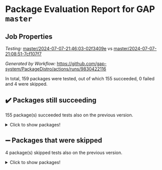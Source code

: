 # Package Evaluation Report for GAP `master`

## Job Properties

*Testing:* [master/2024-07-07-21:46:03-02f3409e](https://github.com/gap-system/PackageDistro/blob/data/reports/master/2024-07-07-21:46:03-02f3409e) vs [master/2024-07-07-21:08:51-7cf107f7](https://github.com/gap-system/PackageDistro/blob/data/reports/master/2024-07-07-21:08:51-7cf107f7)

*Generated by Workflow:* https://github.com/gap-system/PackageDistro/actions/runs/9830422116

In total, 159 packages were tested, out of which 155 succeeded, 0 failed and 4 were skipped.

## :heavy_check_mark: Packages still succeeding

155 package(s) succeeded tests also on the previous version.
<details><summary>Click to show packages!</summary>

- 4ti2interface 2023.02-04 [(success)](https://github.com/gap-system/PackageDistro/actions/runs/9830422116/job/27136686137)
- ace 5.6.2 [(success)](https://github.com/gap-system/PackageDistro/actions/runs/9830422116/job/27136686197)
- aclib 1.3.2 [(success)](https://github.com/gap-system/PackageDistro/actions/runs/9830422116/job/27136686255)
- agt 0.3.1 [(success)](https://github.com/gap-system/PackageDistro/actions/runs/9830422116/job/27136686323)
- alnuth 3.2.1 [(success)](https://github.com/gap-system/PackageDistro/actions/runs/9830422116/job/27136686399)
- anupq 3.3.0 [(success)](https://github.com/gap-system/PackageDistro/actions/runs/9830422116/job/27136686472)
- atlasrep 2.1.8 [(success)](https://github.com/gap-system/PackageDistro/actions/runs/9830422116/job/27136686532)
- autodoc 2023.06.19 [(success)](https://github.com/gap-system/PackageDistro/actions/runs/9830422116/job/27136686588)
- automata 1.15 [(success)](https://github.com/gap-system/PackageDistro/actions/runs/9830422116/job/27136686680)
- automgrp 1.3.2 [(success)](https://github.com/gap-system/PackageDistro/actions/runs/9830422116/job/27136687515)
- autpgrp 1.11 [(success)](https://github.com/gap-system/PackageDistro/actions/runs/9830422116/job/27136688104)
- cap 2024.07-02 [(success)](https://github.com/gap-system/PackageDistro/actions/runs/9830422116/job/27136688288)
- caratinterface 2.3.6 [(success)](https://github.com/gap-system/PackageDistro/actions/runs/9830422116/job/27136688481)
- cddinterface 2022.11.01 [(success)](https://github.com/gap-system/PackageDistro/actions/runs/9830422116/job/27136689509)
- circle 1.6.6 [(success)](https://github.com/gap-system/PackageDistro/actions/runs/9830422116/job/27136689758)
- classicpres 1.22 [(success)](https://github.com/gap-system/PackageDistro/actions/runs/9830422116/job/27136689866)
- cohomolo 1.6.11 [(success)](https://github.com/gap-system/PackageDistro/actions/runs/9830422116/job/27136689983)
- congruence 1.2.6 [(success)](https://github.com/gap-system/PackageDistro/actions/runs/9830422116/job/27136690084)
- corelg 1.57 [(success)](https://github.com/gap-system/PackageDistro/actions/runs/9830422116/job/27136690188)
- crime 1.6 [(success)](https://github.com/gap-system/PackageDistro/actions/runs/9830422116/job/27136690273)
- crisp 1.4.6 [(success)](https://github.com/gap-system/PackageDistro/actions/runs/9830422116/job/27136690361)
- crypting 0.10.4 [(success)](https://github.com/gap-system/PackageDistro/actions/runs/9830422116/job/27136690448)
- cryst 4.1.27 [(success)](https://github.com/gap-system/PackageDistro/actions/runs/9830422116/job/27136690546)
- crystcat 1.1.10 [(success)](https://github.com/gap-system/PackageDistro/actions/runs/9830422116/job/27136690641)
- ctbllib 1.3.9 [(success)](https://github.com/gap-system/PackageDistro/actions/runs/9830422116/job/27136690726)
- cubefree 1.19 [(success)](https://github.com/gap-system/PackageDistro/actions/runs/9830422116/job/27136690808)
- curlinterface 2.3.2 [(success)](https://github.com/gap-system/PackageDistro/actions/runs/9830422116/job/27136690921)
- cvec 2.8.1 [(success)](https://github.com/gap-system/PackageDistro/actions/runs/9830422116/job/27136690997)
- datastructures 0.3.0 [(success)](https://github.com/gap-system/PackageDistro/actions/runs/9830422116/job/27136691069)
- deepthought 1.0.6 [(success)](https://github.com/gap-system/PackageDistro/actions/runs/9830422116/job/27136691150)
- design 1.8 [(success)](https://github.com/gap-system/PackageDistro/actions/runs/9830422116/job/27136691235)
- difsets 2.3.1 [(success)](https://github.com/gap-system/PackageDistro/actions/runs/9830422116/job/27136691311)
- digraphs 1.7.1 [(success)](https://github.com/gap-system/PackageDistro/actions/runs/9830422116/job/27136691380)
- edim 1.3.8 [(success)](https://github.com/gap-system/PackageDistro/actions/runs/9830422116/job/27136691448)
- example 4.3.4 [(success)](https://github.com/gap-system/PackageDistro/actions/runs/9830422116/job/27136691523)
- examplesforhomalg 2023.10-01 [(success)](https://github.com/gap-system/PackageDistro/actions/runs/9830422116/job/27136691585)
- factint 1.6.3 [(success)](https://github.com/gap-system/PackageDistro/actions/runs/9830422116/job/27136691660)
- ferret 1.0.11 [(success)](https://github.com/gap-system/PackageDistro/actions/runs/9830422116/job/27136691724)
- fga 1.5.0 [(success)](https://github.com/gap-system/PackageDistro/actions/runs/9830422116/job/27136691798)
- fining 1.5.6 [(success)](https://github.com/gap-system/PackageDistro/actions/runs/9830422116/job/27136691859)
- float 1.0.4 [(success)](https://github.com/gap-system/PackageDistro/actions/runs/9830422116/job/27136691914)
- format 1.4.4 [(success)](https://github.com/gap-system/PackageDistro/actions/runs/9830422116/job/27136691989)
- forms 1.2.11 [(success)](https://github.com/gap-system/PackageDistro/actions/runs/9830422116/job/27136692053)
- fplsa 1.2.6 [(success)](https://github.com/gap-system/PackageDistro/actions/runs/9830422116/job/27136692110)
- fr 2.4.13 [(success)](https://github.com/gap-system/PackageDistro/actions/runs/9830422116/job/27136692178)
- francy 2.0.3 [(success)](https://github.com/gap-system/PackageDistro/actions/runs/9830422116/job/27136692268)
- fwtree 1.3 [(success)](https://github.com/gap-system/PackageDistro/actions/runs/9830422116/job/27136692335)
- gapdoc 1.6.7 [(success)](https://github.com/gap-system/PackageDistro/actions/runs/9830422116/job/27136692395)
- gauss 2023.02-04 [(success)](https://github.com/gap-system/PackageDistro/actions/runs/9830422116/job/27136692463)
- gaussforhomalg 2023.11-01 [(success)](https://github.com/gap-system/PackageDistro/actions/runs/9830422116/job/27136692525)
- gbnp 1.0.5 [(success)](https://github.com/gap-system/PackageDistro/actions/runs/9830422116/job/27136692590)
- generalizedmorphismsforcap 2024.04-01 [(success)](https://github.com/gap-system/PackageDistro/actions/runs/9830422116/job/27136692638)
- genss 1.6.8 [(success)](https://github.com/gap-system/PackageDistro/actions/runs/9830422116/job/27136692680)
- gradedmodules 2024.01-01 [(success)](https://github.com/gap-system/PackageDistro/actions/runs/9830422116/job/27136692730)
- gradedringforhomalg 2023.08-01 [(success)](https://github.com/gap-system/PackageDistro/actions/runs/9830422116/job/27136692773)
- grape 4.9.0 [(success)](https://github.com/gap-system/PackageDistro/actions/runs/9830422116/job/27136692822)
- groupoids 1.74 [(success)](https://github.com/gap-system/PackageDistro/actions/runs/9830422116/job/27136692880)
- grpconst 2.6.5 [(success)](https://github.com/gap-system/PackageDistro/actions/runs/9830422116/job/27136692933)
- guarana 0.96.3 [(success)](https://github.com/gap-system/PackageDistro/actions/runs/9830422116/job/27136692977)
- guava 3.19 [(success)](https://github.com/gap-system/PackageDistro/actions/runs/9830422116/job/27136693040)
- hap 1.62 [(success)](https://github.com/gap-system/PackageDistro/actions/runs/9830422116/job/27136693105)
- hapcryst 0.1.15 [(success)](https://github.com/gap-system/PackageDistro/actions/runs/9830422116/job/27136693158)
- hecke 1.5.3 [(success)](https://github.com/gap-system/PackageDistro/actions/runs/9830422116/job/27136693213)
- help 4.0 [(success)](https://github.com/gap-system/PackageDistro/actions/runs/9830422116/job/27136693275)
- homalg 2024.01-01 [(success)](https://github.com/gap-system/PackageDistro/actions/runs/9830422116/job/27136693337)
- homalgtocas 2023.11-01 [(success)](https://github.com/gap-system/PackageDistro/actions/runs/9830422116/job/27136693391)
- idrel 2.47 [(success)](https://github.com/gap-system/PackageDistro/actions/runs/9830422116/job/27136693455)
- images 1.3.2 [(success)](https://github.com/gap-system/PackageDistro/actions/runs/9830422116/job/27136693525)
- intpic 0.3.0 [(success)](https://github.com/gap-system/PackageDistro/actions/runs/9830422116/job/27136693586)
- io 4.8.2 [(success)](https://github.com/gap-system/PackageDistro/actions/runs/9830422116/job/27136693641)
- io_forhomalg 2023.02-04 [(success)](https://github.com/gap-system/PackageDistro/actions/runs/9830422116/job/27136693708)
- irredsol 1.4.4 [(success)](https://github.com/gap-system/PackageDistro/actions/runs/9830422116/job/27136693758)
- json 2.2.1 [(success)](https://github.com/gap-system/PackageDistro/actions/runs/9830422116/job/27136693811)
- jupyterkernel 1.5.1 [(success)](https://github.com/gap-system/PackageDistro/actions/runs/9830422116/job/27136693861)
- jupyterviz 1.5.6 [(success)](https://github.com/gap-system/PackageDistro/actions/runs/9830422116/job/27136693906)
- kan 1.37 [(success)](https://github.com/gap-system/PackageDistro/actions/runs/9830422116/job/27136693952)
- kbmag 1.5.11 [(success)](https://github.com/gap-system/PackageDistro/actions/runs/9830422116/job/27136693998)
- laguna 3.9.7 [(success)](https://github.com/gap-system/PackageDistro/actions/runs/9830422116/job/27136694047)
- liealgdb 2.2.1 [(success)](https://github.com/gap-system/PackageDistro/actions/runs/9830422116/job/27136694087)
- liepring 2.9.1 [(success)](https://github.com/gap-system/PackageDistro/actions/runs/9830422116/job/27136694127)
- liering 2.4.2 [(success)](https://github.com/gap-system/PackageDistro/actions/runs/9830422116/job/27136694157)
- linearalgebraforcap 2024.07-01 [(success)](https://github.com/gap-system/PackageDistro/actions/runs/9830422116/job/27136694203)
- lins 0.9 [(success)](https://github.com/gap-system/PackageDistro/actions/runs/9830422116/job/27136694241)
- localizeringforhomalg 2023.10-01 [(success)](https://github.com/gap-system/PackageDistro/actions/runs/9830422116/job/27136694285)
- loops 3.4.3 [(success)](https://github.com/gap-system/PackageDistro/actions/runs/9830422116/job/27136694323)
- lpres 1.0.3 [(success)](https://github.com/gap-system/PackageDistro/actions/runs/9830422116/job/27136694363)
- majoranaalgebras 1.5.2 [(success)](https://github.com/gap-system/PackageDistro/actions/runs/9830422116/job/27136694406)
- mapclass 1.4.6 [(success)](https://github.com/gap-system/PackageDistro/actions/runs/9830422116/job/27136694454)
- matgrp 0.70 [(success)](https://github.com/gap-system/PackageDistro/actions/runs/9830422116/job/27136694508)
- matricesforhomalg 2024.06-01 [(success)](https://github.com/gap-system/PackageDistro/actions/runs/9830422116/job/27136694555)
- modisom 2.5.4 [(success)](https://github.com/gap-system/PackageDistro/actions/runs/9830422116/job/27136694596)
- modulepresentationsforcap 2024.04-01 [(success)](https://github.com/gap-system/PackageDistro/actions/runs/9830422116/job/27136694619)
- modules 2024.01-01 [(success)](https://github.com/gap-system/PackageDistro/actions/runs/9830422116/job/27136694655)
- monoidalcategories 2024.06-02 [(success)](https://github.com/gap-system/PackageDistro/actions/runs/9830422116/job/27136694686)
- nconvex 2022.09-01 [(success)](https://github.com/gap-system/PackageDistro/actions/runs/9830422116/job/27136694723)
- nilmat 1.4.2 [(success)](https://github.com/gap-system/PackageDistro/actions/runs/9830422116/job/27136694751)
- nock 1.5 [(success)](https://github.com/gap-system/PackageDistro/actions/runs/9830422116/job/27136694787)
- normalizinterface 1.3.6 [(success)](https://github.com/gap-system/PackageDistro/actions/runs/9830422116/job/27136694838)
- nq 2.5.11 [(success)](https://github.com/gap-system/PackageDistro/actions/runs/9830422116/job/27136694903)
- numericalsgps 1.3.1 [(success)](https://github.com/gap-system/PackageDistro/actions/runs/9830422116/job/27136694950)
- openmath 11.5.3 [(success)](https://github.com/gap-system/PackageDistro/actions/runs/9830422116/job/27136694996)
- orb 4.9.0 [(success)](https://github.com/gap-system/PackageDistro/actions/runs/9830422116/job/27136695039)
- packagemanager 1.4.3 [(success)](https://github.com/gap-system/PackageDistro/actions/runs/9830422116/job/27136695091)
- patternclass 2.4.3 [(success)](https://github.com/gap-system/PackageDistro/actions/runs/9830422116/job/27136695137)
- permut 2.0.5 [(success)](https://github.com/gap-system/PackageDistro/actions/runs/9830422116/job/27136695188)
- polenta 1.3.10 [(success)](https://github.com/gap-system/PackageDistro/actions/runs/9830422116/job/27136695231)
- polymaking 0.8.7 [(success)](https://github.com/gap-system/PackageDistro/actions/runs/9830422116/job/27136695271)
- primgrp 3.4.4 [(success)](https://github.com/gap-system/PackageDistro/actions/runs/9830422116/job/27136695300)
- profiling 2.5.4 [(success)](https://github.com/gap-system/PackageDistro/actions/runs/9830422116/job/27136695338)
- qdistrnd 0.9.4 [(success)](https://github.com/gap-system/PackageDistro/actions/runs/9830422116/job/27136695386)
- qpa 1.35 [(success)](https://github.com/gap-system/PackageDistro/actions/runs/9830422116/job/27136695448)
- quagroup 1.8.4 [(success)](https://github.com/gap-system/PackageDistro/actions/runs/9830422116/job/27136695511)
- radiroot 2.9 [(success)](https://github.com/gap-system/PackageDistro/actions/runs/9830422116/job/27136695543)
- rcwa 4.7.1 [(success)](https://github.com/gap-system/PackageDistro/actions/runs/9830422116/job/27136695592)
- rds 1.8 [(success)](https://github.com/gap-system/PackageDistro/actions/runs/9830422116/job/27136695633)
- recog 1.4.2 [(success)](https://github.com/gap-system/PackageDistro/actions/runs/9830422116/job/27136695675)
- repndecomp 1.3.0 [(success)](https://github.com/gap-system/PackageDistro/actions/runs/9830422116/job/27136695718)
- repsn 3.1.2 [(success)](https://github.com/gap-system/PackageDistro/actions/runs/9830422116/job/27136695770)
- resclasses 4.7.3 [(success)](https://github.com/gap-system/PackageDistro/actions/runs/9830422116/job/27136695806)
- ringsforhomalg 2024.06-01 [(success)](https://github.com/gap-system/PackageDistro/actions/runs/9830422116/job/27136695841)
- sco 2023.08-01 [(success)](https://github.com/gap-system/PackageDistro/actions/runs/9830422116/job/27136695898)
- scscp 2.4.3 [(success)](https://github.com/gap-system/PackageDistro/actions/runs/9830422116/job/27136695956)
- semigroups 5.3.7 [(success)](https://github.com/gap-system/PackageDistro/actions/runs/9830422116/job/27136696001)
- sglppow 2.4 [(success)](https://github.com/gap-system/PackageDistro/actions/runs/9830422116/job/27136696038)
- sgpviz 0.999.5 [(success)](https://github.com/gap-system/PackageDistro/actions/runs/9830422116/job/27136696077)
- simpcomp 2.1.14 [(success)](https://github.com/gap-system/PackageDistro/actions/runs/9830422116/job/27136696123)
- singular 2024.06.03 [(success)](https://github.com/gap-system/PackageDistro/actions/runs/9830422116/job/27136696170)
- sl2reps 1.1 [(success)](https://github.com/gap-system/PackageDistro/actions/runs/9830422116/job/27136696214)
- sla 1.5.3 [(success)](https://github.com/gap-system/PackageDistro/actions/runs/9830422116/job/27136696275)
- smallgrp 1.5.4 [(success)](https://github.com/gap-system/PackageDistro/actions/runs/9830422116/job/27136696322)
- smallsemi 0.7.0 [(success)](https://github.com/gap-system/PackageDistro/actions/runs/9830422116/job/27136696364)
- sonata 2.9.6 [(success)](https://github.com/gap-system/PackageDistro/actions/runs/9830422116/job/27136696402)
- sophus 1.27 [(success)](https://github.com/gap-system/PackageDistro/actions/runs/9830422116/job/27136696447)
- sotgrps 1.2 [(success)](https://github.com/gap-system/PackageDistro/actions/runs/9830422116/job/27136696477)
- spinsym 1.5.2 [(success)](https://github.com/gap-system/PackageDistro/actions/runs/9830422116/job/27136696529)
- standardff 1.0 [(success)](https://github.com/gap-system/PackageDistro/actions/runs/9830422116/job/27136696577)
- symbcompcc 1.3.2 [(success)](https://github.com/gap-system/PackageDistro/actions/runs/9830422116/job/27136696642)
- thelma 1.3 [(success)](https://github.com/gap-system/PackageDistro/actions/runs/9830422116/job/27136696706)
- tomlib 1.2.11 [(success)](https://github.com/gap-system/PackageDistro/actions/runs/9830422116/job/27136696738)
- toolsforhomalg 2023.11-01 [(success)](https://github.com/gap-system/PackageDistro/actions/runs/9830422116/job/27136696769)
- toric 1.9.6 [(success)](https://github.com/gap-system/PackageDistro/actions/runs/9830422116/job/27136696811)
- toricvarieties 2022.07.13 [(success)](https://github.com/gap-system/PackageDistro/actions/runs/9830422116/job/27136696844)
- transgrp 3.6.5 [(success)](https://github.com/gap-system/PackageDistro/actions/runs/9830422116/job/27136696877)
- typeset 1.2.2 [(success)](https://github.com/gap-system/PackageDistro/actions/runs/9830422116/job/27136696912)
- ugaly 4.1.3 [(success)](https://github.com/gap-system/PackageDistro/actions/runs/9830422116/job/27136696943)
- unipot 1.6 [(success)](https://github.com/gap-system/PackageDistro/actions/runs/9830422116/job/27136696990)
- unitlib 4.2.0 [(success)](https://github.com/gap-system/PackageDistro/actions/runs/9830422116/job/27136697036)
- utils 0.85 [(success)](https://github.com/gap-system/PackageDistro/actions/runs/9830422116/job/27136697070)
- uuid 0.7 [(success)](https://github.com/gap-system/PackageDistro/actions/runs/9830422116/job/27136697106)
- walrus 0.9991 [(success)](https://github.com/gap-system/PackageDistro/actions/runs/9830422116/job/27136697143)
- wedderga 4.10.5 [(success)](https://github.com/gap-system/PackageDistro/actions/runs/9830422116/job/27136697186)
- xmod 2.92 [(success)](https://github.com/gap-system/PackageDistro/actions/runs/9830422116/job/27136697221)
- xmodalg 1.23 [(success)](https://github.com/gap-system/PackageDistro/actions/runs/9830422116/job/27136697257)
- yangbaxter 0.10.5 [(success)](https://github.com/gap-system/PackageDistro/actions/runs/9830422116/job/27136697303)
- zeromqinterface 0.15 [(success)](https://github.com/gap-system/PackageDistro/actions/runs/9830422116/job/27136697337)
</details>

## :heavy_minus_sign: Packages that were skipped

4 package(s) skipped tests also on the previous version.
<details><summary>Click to show packages!</summary>

- browse 1.8.21 [(skipped)](https://github.com/gap-system/PackageDistro/actions/runs/9830422116/job/27136594430)
- itc 1.5.1 [(skipped)](https://github.com/gap-system/PackageDistro/actions/runs/9830422116/job/27136594430)
- polycyclic 2.16 [(skipped)](https://github.com/gap-system/PackageDistro/actions/runs/9830422116/job/27136594430)
- xgap 4.32 [(skipped)](https://github.com/gap-system/PackageDistro/actions/runs/9830422116/job/27136594430)
</details>

